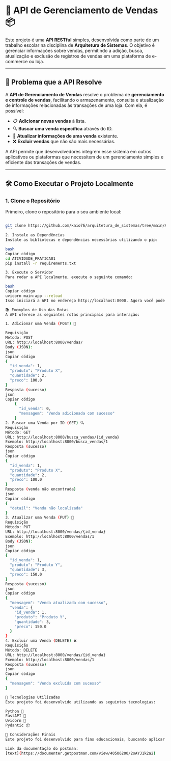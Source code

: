 # 🚀 **API de Gerenciamento de Vendas** 📦

Este projeto é uma **API RESTful** simples, desenvolvida como parte de um trabalho escolar na disciplina de **Arquitetura de Sistemas**. O objetivo é gerenciar informações sobre vendas, permitindo a adição, busca, atualização e exclusão de registros de vendas em uma plataforma de e-commerce ou loja.

---

## 🎯 **Problema que a API Resolve**

A **API de Gerenciamento de Vendas** resolve o problema de **gerenciamento e controle de vendas**, facilitando o armazenamento, consulta e atualização de informações relacionadas às transações de uma loja. Com ela, é possível:

- 📋 **Adicionar novas vendas** à lista.
- 🔍 **Buscar uma venda específica** através do ID.
- 🔄 **Atualizar informações de uma venda** existente.
- ❌ **Excluir vendas** que não são mais necessárias.

A API permite que desenvolvedores integrem esse sistema em outros aplicativos ou plataformas que necessitem de um gerenciamento simples e eficiente das transações de vendas.

---

## 🛠️ **Como Executar o Projeto Localmente**

### 1. **Clone o Repositório**

Primeiro, clone o repositório para o seu ambiente local:

```bash

git clone https://github.com/kaio76/arquitetura_de_sistemas/tree/main/ATIVIDADE_PRATICA01
´´´
2. Instale as Dependências
Instale as bibliotecas e dependências necessárias utilizando o pip:

bash
Copiar código
cd ATIVIDADE_PRATICA01
pip install -r requirements.txt

3. Execute o Servidor
Para rodar a API localmente, execute o seguinte comando:

bash
Copiar código
uvicorn main:app --reload
Isso iniciará a API no endereço http://localhost:8000. Agora você pode acessar e testar a API localmente.

📚 Exemplos de Uso das Rotas
A API oferece as seguintes rotas principais para interação:

1. Adicionar uma Venda (POST) 📝

Requisição
Método: POST
URL: http://localhost:8000/vendas/
Body (JSON):
json
Copiar código
{
  "id_venda": 1,
  "produto": "Produto X",
  "quantidade": 2,
  "preco": 100.0
}
Resposta (sucesso)
json
Copiar código
    {
      "id_venda": 0,
      "mensagem": "Venda adicionada com sucesso"
    }
2. Buscar uma Venda por ID (GET) 🔍
Requisição
Método: GET
URL: http://localhost:8000/busca_vendas/{id_venda}
Exemplo: http://localhost:8000/busca_vendas/1
Resposta (sucesso)
json
Copiar código
{
  "id_venda": 1,
  "produto": "Produto X",
  "quantidade": 2,
  "preco": 100.0
}
Resposta (venda não encontrada)
json
Copiar código
{
  "detail": "Venda não localizada"
}
3. Atualizar uma Venda (PUT) 🔄
Requisição
Método: PUT
URL: http://localhost:8000/vendas/{id_venda}
Exemplo: http://localhost:8000/vendas/1
Body (JSON):
json
Copiar código
{
  "id_venda": 1,
  "produto": "Produto Y",
  "quantidade": 3,
  "preco": 150.0
}
Resposta (sucesso)
json
Copiar código
{
  "mensagem": "Venda atualizada com sucesso",
  "venda": {
    "id_venda": 1,
    "produto": "Produto Y",
    "quantidade": 3,
    "preco": 150.0
  }
}
4. Excluir uma Venda (DELETE) ❌
Requisição
Método: DELETE
URL: http://localhost:8000/vendas/{id_venda}
Exemplo: http://localhost:8000/vendas/1
Resposta (sucesso)
json
Copiar código
{
  "mensagem": "Venda excluída com sucesso"
}

📜 Tecnologias Utilizadas
Este projeto foi desenvolvido utilizando as seguintes tecnologias:

Python 🐍
FastAPI 🚀
Uvicorn 🦄
Pydantic 📦

🔧 Considerações Finais
Este projeto foi desenvolvido para fins educacionais, buscando aplicar os conceitos de Arquitetura de Sistemas e Desenvolvimento de APIs. A API tem uma estrutura simples e pode ser expandida para incluir novas funcionalidades, como autenticação de usuários ou integração com banco de dados real.

Link da documentação do postman:
[text](https://documenter.getpostman.com/view/40506200/2sAYJ1k2a2)
